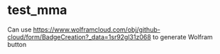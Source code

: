 # test_mma

Can use https://www.wolframcloud.com/obj/github-cloud/form/BadgeCreation?_data=1sr92gl31z068 to generate Wolfram button
